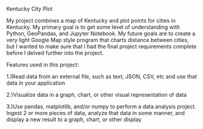 Kentucky City Plot

My project combines a map of Kentucky and plot points for cities in Kentucky. My primary goal is to get some level of understanding with Python, GeoPandas, and Jupyter Notebook. My future goals are to create a very light Google Map style program that charts distance between cities, but I wanted to make sure that I had the final project requirements complete before I delved further into the project. 

Features used in this project:

1.)Read data from an external file, such as text, JSON, CSV, etc and use that data in your application

2.)Visualize data in a graph, chart, or other visual representation of data

3.)Use pandas, matplotlib, and/or numpy to perform a data analysis project. Ingest 2 or more pieces of data, analyze that data in some manner, and display a new result to a graph, chart, or other display 

